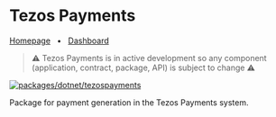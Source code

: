 ﻿# Tezos Payments

[Homepage](https://tezospayments.com) &nbsp;&nbsp;•&nbsp;&nbsp;
[Dashboard](https://dashboard.tezospayments.com)  

> ⚠️ Tezos Payments is in active development so any component (application, contract, package, API) is subject to change ⚠️

[![packages/dotnet/tezospayments](https://github.com/fastwaterbear/tezospayments/actions/workflows/tezospayments-dotnet-package.yml/badge.svg?branch=master)](https://github.com/fastwaterbear/tezospayments/actions/workflows/tezospayments-dotnet-package.yml?query=branch%3Amaster)  

Package for payment generation in the Tezos Payments system.
